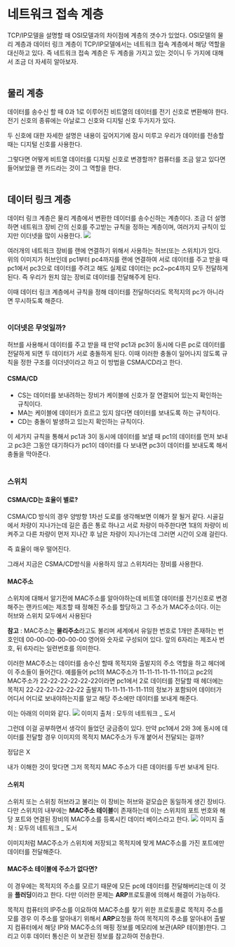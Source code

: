 # 네트워크 접속 계층
TCP/IP모델을 설명할 때 OSI모델과의 차이점에 계층의 갯수가 있었다.
OSI모델의 물리 계층과 데이터 링크 계층이 TCP/IP모델에서는 네트워크 접속 계층에서 해당 역할을 대신하고 있다. 즉 네트워크 접속 계층은 두 계층을 가지고 있는 것이니 두 가지에 대해서 조금 더 자세히 알아보자.
<br/><br/>

## 물리 계층
데이터를 송수신 할 때 0과 1로 이루어진 비트열의 데이터를 전기 신호로 변환해야 한다.
전기 신호의 종류에는 아날로그 신호와 디지털 신호 두가지가 있다.

두 신호에 대한 자세한 설명은 내용이 깊어지기에 잠시 미루고 우리가 데이터를 전송할 때는 디지털 신호를 사용한다.

그렇다면 어떻게 비트열 데이터를 디지털 신호로 변경할까? 컴퓨터를 조금 알고 있다면 들어보았을 랜 카드라는 것이 그 역할을 한다.
<br/><br/>

## 데이터 링크 계층
데이터 링크 계층은 물리 계층에서 변환한 데이터를 송수신하는 계층이다.
조금 더 설명하면 네트워크 장비 간의 신호를 주고받는 규칙을 정하는 계층이며, 여러가지 규칙이 있지만 이더넷을 많이 사용한다.
![](https://images.velog.io/images/sad_wf/post/9335f157-09dd-4d4c-9f73-c082926335ca/%E1%84%89%E1%85%B3%E1%84%8F%E1%85%B3%E1%84%85%E1%85%B5%E1%86%AB%E1%84%89%E1%85%A3%E1%86%BA%202022-03-22%20%E1%84%8B%E1%85%A9%E1%84%92%E1%85%AE%2010.20.41.png)

여러개의 네트워크 장비를 랜에 연결하기 위해서 사용하는 허브(또는 스위치)가 있다.
위의 이미지가 허브인데 pc1부터 pc4까지를 랜에 연결하여 서로 데이터를 주고 받을 때 pc1에서 pc3으로 데이터를 주려고 해도 실제로 데이터는 pc2~pc4까지 모두 전달하게 된다. 즉 우리가 원치 않는 장비로 데이터를 전달해주게 된다.

이때 데이터 링크 계층에서 규칙을 정해 데이터를 전달하더라도 목적지의 pc가 아니라면 무시하도록 해준다.
<br/><br/>

### 이더넷은 무엇일까?
허브를 사용해서 데이터를 주고 받을 때 만약 pc1과 pc3이 동시에 다른 pc로 데이터를 전달하게 되면 두 데이터가 서로 충돌하게 된다.
이때 이러한 충돌이 일어나지 않도록 규칙을 정한 구조를 이더넷이라고 하고 이 방법을 CSMA/CD라고 한다.

#### CSMA/CD
- CS는 데이터를 보내려하는 장비가 케이블에 신호가 잘 연결되어 있는지 확인하는 규칙이다.
- MA는 케이블에 데이터가 흐르고 있지 않다면 데이터를 보내도록 하는 규칙이다.
- CD는 충돌이 발생하고 있는지 확인하는 규칙이다.

이 세가지 규칙을 통해서 pc1과 3이 동시에 데이터를 보낼 때 pc1의 데이터를 먼저 보내고 pc3은 그동안 대기하다가 pc1이 데이터를 다 보내면 pc3이 데이터를 보내도록 해서 충돌을 막아준다.
<br/><br/>

### 스위치

#### CSMA/CD는 효율이 별로?
CSMA/CD 방식의 경우 양방향 1차선 도로를 생각해보면 이해가 잘 될거 같다. 시골길에서 차량이 지나가는데 길은 좁은 통로 하나고 서로 차량이 마주한다면 1대의 차량이 비켜주고 다른 차량이 먼저 지나간 후 남은 차량이 지나가는데 그러면 시간이 오래 걸린다.

즉 효율이 매우 떨어진다.

그래서 지금은 CSMA/CD방식을 사용하지 않고 스위치라는 장비를 사용한다.

#### MAC주소
스위치에 대해서 알기전에 MAC주소를 알아야하는데 비트열 데이터를 전기신호로 변경해주는 랜카드에는 제조할 때 정해진 주소를 할당하고 그 주소가 MAC주소이다. 이는 허브와 스위치 모두에서 사용된다

**참고** : MAC주소는 **물리주소**라고도 불리며 세계에서 유일한 번호로 1개만 존재하는 번호인데 00-00-00-00-00-00 영어와 숫자로 구성되어 있다. 앞의 6자리는 제조사 번호, 뒤 6자리는 일련번호를 의미한다.
<br/>

이러한 MAC주소는 데이터를 송수신 할때 목적지와 출발지의 주소 역할을 하고 헤더에 이 주소들이 들어간다.
예를들어 pc1의 MAC주소가 11-11-11-11-11-11이고 pc2의 MAC주소가 22-22-22-22-22-22이라면 pc1에서 2로 데이터를 전달할 때 헤더에는 목적지 22-22-22-22-22-22 출발지 11-11-11-11-11-11의 정보가 포함되어 데이터가 어디서 어디로 보내야하는지를 알고 해당 주소에만 데이터를 보내게 해준다.

이는 아래의 이미와 같다.
![](https://images.velog.io/images/sad_wf/post/f18b11fe-5799-4320-9b42-790141a34053/image.png)
이미지 출처 : 모두의 네트워크 _ 도서
<br/>

그런데 이걸 공부하면서 생각이 들었던 궁금증이 있다. 만약 pc1에서 2와 3에 동시에 데이터를 전달할 경우 이미지의 목적지 MAC주소가 두개 붙어서 전달되는 걸까?

정답은 X

내가 이해한 것이 맞다면 그저 목적지 MAC 주소가 다른 데이터를 두번 보내게 된다.

#### 스위치
스위치 또는 스위칭 허브라고 불리는 이 장비는 허브와 겉모습은 동일하게 생긴 장비다.
다만 스위치의 내부에는 **MAC주소 테이블**이 존재하는데 이는 스위치의 포트 번호와 해당 포트와 연결된 장비의 MAC주소를 등록시킨 데이터 베이스라고 한다.
![](https://images.velog.io/images/sad_wf/post/307ed055-eb5a-4131-ba84-6935fb237618/image-2.png)
이미지 출처 : 모두의 네트워크 _ 도서
<br/>

이미지처럼 MAC주소가 스위치에 저장되고 목적지에 맞게 MAC주소를 가진 포트에만 데이터를 전달해준다.

#### MAC주소 테이블에 주소가 없다면?
이 경우에는 목적지의 주소를 모르기 때문에 모든 pc에 데이터를 전달해버리는데 이 것을 **플러딩**이라고 한다.
다만 이러한 문제는 **ARP**프로토콜에 의해서 해결이 가능하다.

목적지 컴퓨터의 IP주소를 이요하여 MAC주소를 찾기 위한 프로토콜로 목적지 주소를 모를 경우 이 주소를 알아내기 위해서 **ARP**요청을 하여 목적지의 주소를 알아내어 출발지 컴퓨터에서 해당 IP와 MAC주소의 매핑 정보를 메모리에 보관(ARP 테이블)한다. 그리고 이후 데이터 통신은 이 보관된 정보를 참고하여 전송한다.

